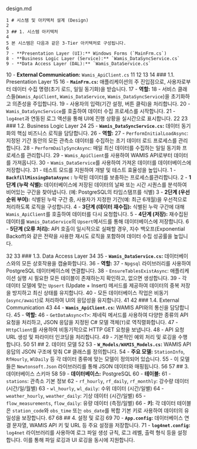  design.md


    1 # 시스템 및 아키텍처 설계 (Design)
    2
    3 ## 1. 시스템 아키텍처
    4
    5 본 시스템은 다음과 같은 3-Tier 아키텍처로 구성됩니다.
    6
    7 - **Presentation Layer (UI):** Windows Forms (`MainFrm.cs`)
    8 - **Business Logic Layer (Service):** `Wamis_DataSyncService.cs`
    9 - **Data Access Layer (DAL):** `Wamis_DataService.cs`
   10 - **External Communication:** `Wamis_ApiClient.cs`
   11
   12   <!-- 다이어그램 예시 URL -->
   13
   14 ### 1.1. Presentation Layer
   15
   16 - **`MainFrm.cs`:** 애플리케이션의 주 진입점으로, 사용자로부터 데이터 수집
      명령(초기 로드, 일일 동기화)을 받습니다.
   17 - **역할:**
   18     - 서비스 클래스들(`Wamis_ApiClient`, `Wamis_DataService`, `Wamis_DataSyncService`)을 초기화하고 의존성을 주입합니다.
   19     - 사용자의 입력(기간 설정, 버튼 클릭)을 처리합니다.
   20     - `Wamis_DataSyncService`를 호출하여 데이터 수집 프로세스를 시작합니다.
   21     - `log4net`과 연동된 로그 액션을 통해 UI에 진행 상황을 실시간으로 표시합니다.
   22
   23 ### 1.2. Business Logic Layer
   24
   25 - **`Wamis_DataSyncService.cs`:** 데이터 동기화의 핵심 비즈니스 로직을 담당합니다.
   26 - **역할:**
   27     - `PerformInitialLoadAsync`: 지정된 기간 동안의 모든 관측소 데이터를 수집하는 초기 데이터 로드 프로세스를 관리합니다.
   28     - `PerformDailySyncAsync`: 매일 최신 데이터를 수집하는 일일 동기화 프로세스를 관리합니다.
   29     - `Wamis_ApiClient`를 사용하여 WAMIS API로부터 데이터를 가져옵니다.
   30     - `Wamis_DataService`를 사용하여 가져온 데이터를 데이터베이스에저장합니다.
   31     - 테스트 모드를 지원하여 개발 및 테스트 효율성을 높입니다.
   1  - **`BackfillMissingDataAsync` :** 누락된 데이터를 보충하는 프로세스를관리합니다.
   2     - **1단계 (누락 식별):** 데이터베이스에 저장된 데이터의 날짜 또는 시간 시퀀스를 분석하여 비어있는 구간을 찾아냅니다. (예: PostgreSQL의 타임스탬프를 식별)
   3     - **2단계 (우선순위 부여):** 식별된 누락 구간 중, 사용자가 지정한 기간(예: 최근 6개월)을 우선적으로 처리하도록 로직을 구성합니다.
   4     - **3단계 (데이터 재수집):** 식별된 누락 구간에 대해 `Wamis_ApiClient`를 호출하여 데이터를 다시 요청합니다.
   5     - **4단계 (저장):** 재수집된 데이터를 `Wamis_DataService`의 `Upsert`메서드를 통해 데이터베이스에 저장합니다.
   6     - **5단계 (오류 처리):** API 호출이 일시적으로 실패할 경우, 지수 백오프(Exponential Backoff)와 같은 전략을 사용한 재시도 로직을 포함하여 데이터 수집 성공률을 높입니다.

   
   32
   33 ### 1.3. Data Access Layer
   34
   35 - **`Wamis_DataService.cs`:** 데이터베이스와의 모든 상호작용을 캡슐화합니다.
   36 - **역할:**
   37     - `Npgsql` 라이브러리를 사용하여 PostgreSQL 데이터베이스에 연결합니다.
   38     - `EnsureTablesExistAsync`: 애플리케이션 실행 시 필요한 모든 테이블이 존재하는지 확인하고, 없으면 생성합니다.
   39     - 각 데이터 모델에 맞는 `Upsert` (Update + Insert) 메서드를 제공하여
      데이터의 중복 저장을 방지하고 최신 상태를 유지합니다.
   40     - 모든 데이터베이스 작업은 비동기(`async/await`)로 처리하여 UI의
      응답성을 유지합니다.
   41
   42 ### 1.4. External Communication
   43
   44 - **`Wamis_ApiClient.cs`:** WAMIS API와의 통신을 담당합니다.
   45 - **역할:**
   46     - `GetDataAsync<T>`: 제네릭 메서드를 사용하여 다양한 종류의 API 요청을
      처리하고, JSON 응답을 지정된 C# 모델 객체(`T`)로 역직렬화합니다.
   47     - `HttpClient`를 사용하여 비동기적으로 HTTP GET 요청을 보냅니다.
   48     - API 요청 URL 생성 및 파라미터 인코딩을 처리합니다.
   49     - 기본적인 예외 처리 및 로깅을 수행합니다.
   50
   51 ## 2. 데이터 모델
   52
   53 - **`W_Models/WAMIS_Models.cs`:** WAMIS API 응답의 JSON 구조에 맞춰 C#
      클래스를 정의합니다.
   54 - **주요 모델:** `StationInfo`, `RfHourly`, `WlDaily` 등 각 데이터 종류에
      맞는 모델이 정의되어 있습니다.
   55 - 이 모델들은 `Newtonsoft.Json` 라이브러리를 통해 JSON 데이터와 매핑됩니다.
   56
   57 ## 3. 데이터베이스 스키마
   58
   59 - **데이터베이스:** PostgreSQL
   60 - **테이블:**
   61     - `stations`: 관측소 기본 정보
   62     - `rf_hourly`, `rf_daily`, `rf_monthly`: 강수량 데이터 (시간/일/월별)
   63     - `wl_hourly`, `wl_daily`: 수위 데이터 (시간/일별)
   64     - `weather_hourly`, `weather_daily`: 기상 데이터 (시간/일별)
   65     - `flow_measurements`, `flow_daily`: 유량 데이터 (측정/일별)
   66 - **키:** 각 데이터 테이블은 `station_code`와 `obs_time` 또는 `obs_date`를
      복합 기본 키로 사용하여 데이터의 유일성을 보장합니다.
   67
   68 ## 4. 설정 및 로깅
   69
   70 - **`App.config`:** 데이터베이스 연결 문자열, WAMIS API 키 및 URL 등 주요
      설정을 저장합니다.
   71 - **`log4net.config`:** `log4net` 라이브러리를 사용하여 로그 파일 생성
      규칙, 로그 레벨, 출력 형식 등을 설정합니다. 이를 통해 파일 로깅과 UI 로깅을
      동시에 지원합니다.